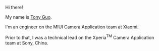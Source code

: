 <!--
tonykwok/tonykwok** is a ✨ _special_ ✨ repository because its `README.md` (this file) appears on your GitHub profile.
-->

Hi there!

My name is [Tony Guo](https://kwapoong.github.io).

I'm an engineer on the MIUI Camera Application team at Xiaomi.

Prior to that, I was a technical lead on the Xperia<sup>TM</sup> Camera Application team at Sony, China.
